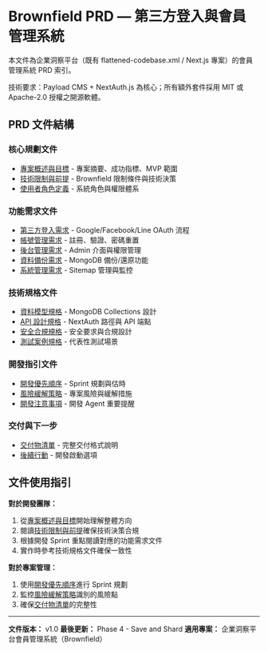 # Brownfield PRD — 第三方登入與會員管理系統

本文件為企業洞察平台（既有 flattened-codebase.xml / Next.js 專案）的會員管理系統 PRD 索引。

技術要求：Payload CMS + NextAuth.js 為核心；所有額外套件採用 MIT 或 Apache-2.0 授權之開源軟體。

## PRD 文件結構

### 核心規劃文件

- [專案概述與目標](./project-overview-goals.md) - 專案摘要、成功指標、MVP 範圍
- [技術限制與前提](./technical-constraints.md) - Brownfield 限制條件與技術決策
- [使用者角色定義](./user-roles.md) - 系統角色與權限體系

### 功能需求文件

- [第三方登入需求](./oauth-requirements.md) - Google/Facebook/Line OAuth 流程
- [帳號管理需求](./account-management.md) - 註冊、驗證、密碼重置
- [後台管理需求](./admin-requirements.md) - Admin 介面與權限管理
- [資料備份需求](./backup-requirements.md) - MongoDB 備份/還原功能
- [系統管理需求](./system-management.md) - Sitemap 管理與監控

### 技術規格文件

- [資料模型規格](./data-models.md) - MongoDB Collections 設計
- [API 設計規格](./api-specifications.md) - NextAuth 路徑與 API 端點
- [安全合規規格](./security-compliance.md) - 安全要求與合規設計
- [測試案例規格](./test-cases.md) - 代表性測試場景

### 開發指引文件

- [開發優先順序](./development-priorities.md) - Sprint 規劃與估時
- [風險緩解策略](./risk-mitigation.md) - 專案風險與緩解措施
- [開發注意事項](./development-guidelines.md) - 開發 Agent 重要提醒

### 交付與下一步

- [交付物清單](./deliverables.md) - 完整交付格式說明
- [後續行動](./next-actions.md) - 開發啟動選項

## 文件使用指引

**對於開發團隊：**

1. 從[專案概述與目標](./project-overview-goals.md)開始理解整體方向
2. 閱讀[技術限制與前提](./technical-constraints.md)確保技術決策合規
3. 根據開發 Sprint 重點閱讀對應的功能需求文件
4. 實作時參考技術規格文件確保一致性

**對於專案管理：**

1. 使用[開發優先順序](./development-priorities.md)進行 Sprint 規劃
2. 監控[風險緩解策略](./risk-mitigation.md)識別的風險點
3. 確保[交付物清單](./deliverables.md)的完整性

---

**文件版本：** v1.0
**最後更新：** Phase 4 - Save and Shard
**適用專案：** 企業洞察平台會員管理系統（Brownfield）
